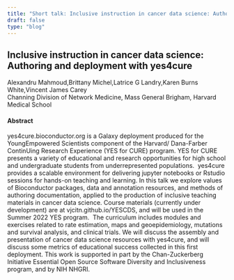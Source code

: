 ```yaml
---
title: "Short talk: Inclusive instruction in cancer data science: Authoring and deployment with yes4cure"
draft: false
type: "blog"
---
```


## Inclusive instruction in cancer data science: Authoring and deployment with yes4cure
Alexandru Mahmoud,Brittany Michel,Latrice G Landry,Karen Burns White,Vincent James Carey	
Channing Division of Network Medicine, Mass General Brigham, Harvard Medical School	

#### Abstract

yes4cure.bioconductor.org is a Galaxy deployment produced for the YoungEmpowered Scientists component of the Harvard/ Dana-Farber ContinUing Research Experience (YES for CURE) program. YES for CURE presents a variety of educational and research opportunities for high school and undergraduate students from underrepresented populations.  yes4cure provides a scalable environment for delivering jupyter notebooks or Rstudio sessions for hands-on teaching and learning. In this talk we explore values of Bioconductor packages, data and annotation resources, and methods of authoring documentation, applied to the production of inclusive teaching materials in cancer data science. Course materials (currently under development) are at vjcitn.github.io/YESCDS, and will be used in the Summer 2022 YES program.  The curriculum includes modules and exercises related to rate estimation, maps and geoepidemiology, mutations and survival analysis, and clinical trials. We will discuss the assembly and presentation of cancer data science resources with yes4cure, and will discuss some metrics of educational success collected in this first deployment. This work is supported in part by the Chan-Zuckerberg Initiative Essential Open Source Software Diversity and Inclusiveness program, and by NIH NHGRI.
